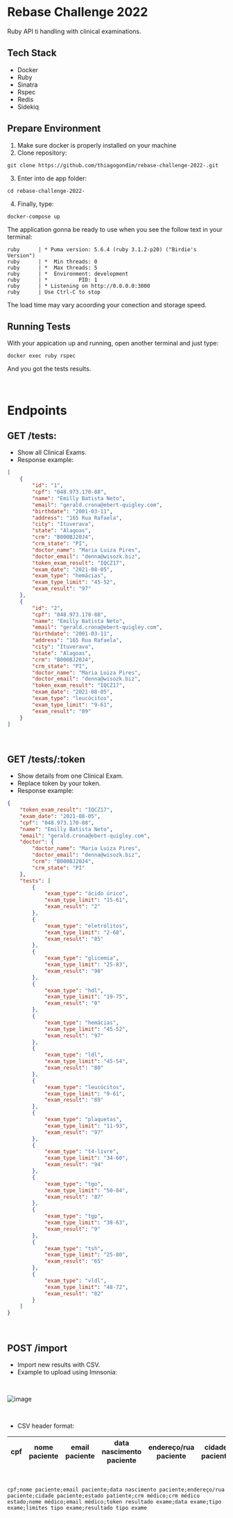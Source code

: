 # Rebase Challenge 2022

Ruby API ti handling with clinical examinations.

## Tech Stack
- Docker
- Ruby
- Sinatra
- Rspec
- Redis
- Sidekiq


## Prepare Environment

1. Make sure docker is properly installed on your machine
2. Clone repository:
```
git clone https://github.com/thiagogondim/rebase-challenge-2022-.git
```
3. Enter into de app folder:
```
cd rebase-challenge-2022-
```
4. Finally, type:
```
docker-compose up
```

The application gonna be ready to use when you see the follow text in your terminal:

```
ruby      | * Puma version: 5.6.4 (ruby 3.1.2-p20) ("Birdie's Version")
ruby      | *  Min threads: 0
ruby      | *  Max threads: 5
ruby      | *  Environment: development
ruby      | *          PID: 1
ruby      | * Listening on http://0.0.0.0:3000
ruby      | Use Ctrl-C to stop
```
The load time may vary acoording your conection and storage speed.

## Running Tests
With your appication up and running, open another terminal and just type:
```
docker exec ruby rspec
```
And you got the tests results.

<br />

# **Endpoints**
## **GET /tests**: 
- Show all Clinical Exams.
- Response example: 

``` json
[
	{
		"id": "1",
		"cpf": "048.973.170-88",
		"name": "Emilly Batista Neto",
		"email": "gerald.crona@ebert-quigley.com",
		"birthdate": "2001-03-11",
		"address": "165 Rua Rafaela",
		"city": "Ituverava",
		"state": "Alagoas",
		"crm": "B000BJ20J4",
		"crm_state": "PI",
		"doctor_name": "Maria Luiza Pires",
		"doctor_email": "denna@wisozk.biz",
		"token_exam_result": "IQCZ17",
		"exam_date": "2021-08-05",
		"exam_type": "hemácias",
		"exam_type_limit": "45-52",
		"exam_result": "97"
	},
	{
		"id": "2",
		"cpf": "048.973.170-88",
		"name": "Emilly Batista Neto",
		"email": "gerald.crona@ebert-quigley.com",
		"birthdate": "2001-03-11",
		"address": "165 Rua Rafaela",
		"city": "Ituverava",
		"state": "Alagoas",
		"crm": "B000BJ20J4",
		"crm_state": "PI",
		"doctor_name": "Maria Luiza Pires",
		"doctor_email": "denna@wisozk.biz",
		"token_exam_result": "IQCZ17",
		"exam_date": "2021-08-05",
		"exam_type": "leucócitos",
		"exam_type_limit": "9-61",
		"exam_result": "89"
	}
]
```
<br />

## **GET /tests/:token**
- Show details from one Clinical Exam.
- Replace token by your token.
- Response example: 

``` json
{
	"token_exam_result": "IQCZ17",
	"exam_date": "2021-08-05",
	"cpf": "048.973.170-88",
	"name": "Emilly Batista Neto",
	"email": "gerald.crona@ebert-quigley.com",
	"doctor": {
		"doctor_name": "Maria Luiza Pires",
		"doctor_email": "denna@wisozk.biz",
		"crm": "B000BJ20J4",
		"crm_state": "PI"
	},
	"tests": [
		{
			"exam_type": "ácido úrico",
			"exam_type_limit": "15-61",
			"exam_result": "2"
		},
		{
			"exam_type": "eletrólitos",
			"exam_type_limit": "2-68",
			"exam_result": "85"
		},
		{
			"exam_type": "glicemia",
			"exam_type_limit": "25-83",
			"exam_result": "98"
		},
		{
			"exam_type": "hdl",
			"exam_type_limit": "19-75",
			"exam_result": "0"
		},
		{
			"exam_type": "hemácias",
			"exam_type_limit": "45-52",
			"exam_result": "97"
		},
		{
			"exam_type": "ldl",
			"exam_type_limit": "45-54",
			"exam_result": "80"
		},
		{
			"exam_type": "leucócitos",
			"exam_type_limit": "9-61",
			"exam_result": "89"
		},
		{
			"exam_type": "plaquetas",
			"exam_type_limit": "11-93",
			"exam_result": "97"
		},
		{
			"exam_type": "t4-livre",
			"exam_type_limit": "34-60",
			"exam_result": "94"
		},
		{
			"exam_type": "tgo",
			"exam_type_limit": "50-84",
			"exam_result": "87"
		},
		{
			"exam_type": "tgp",
			"exam_type_limit": "38-63",
			"exam_result": "9"
		},
		{
			"exam_type": "tsh",
			"exam_type_limit": "25-80",
			"exam_result": "65"
		},
		{
			"exam_type": "vldl",
			"exam_type_limit": "48-72",
			"exam_result": "82"
		}
	]
}
```

<br />

## **POST /import** 
- Import new results with CSV.
- Example to upload using Imnsonia:
<br />

![image](https://user-images.githubusercontent.com/14118336/180081121-5a8aa1ff-b5c7-4176-aefa-c5b467bb60b4.png)

<br />

- CSV header format:

| cpf | nome paciente | email paciente | data nascimento paciente | endereço/rua paciente | cidade paciente | estado patiente | crm médico | crm médico estado | nome médico | email médico | token resultado exame | data exame | tipo exame | limites tipo exame | resultado tipo exame |
|:---:|:-------------:|:--------------:|:------------------------:|:---------------------:|:---------------:|:---------------:|:----------:|:-----------------:|:-----------:|:------------:|:---------------------:|:----------:|:----------:|:------------------:|:--------------------:|

<br />

```
cpf;nome paciente;email paciente;data nascimento paciente;endereço/rua paciente;cidade paciente;estado patiente;crm médico;crm médico estado;nome médico;email médico;token resultado exame;data exame;tipo exame;limites tipo exame;resultado tipo exame
```






